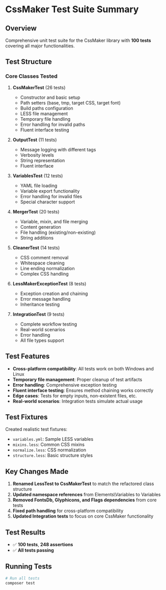 # CssMaker Test Suite Summary

## Overview
Comprehensive unit test suite for the CssMaker library with **100 tests** covering all major functionalities.

## Test Structure

### Core Classes Tested

1. **CssMakerTest** (26 tests)
   - Constructor and basic setup
   - Path setters (base, tmp, target CSS, target font)
   - Build paths configuration
   - LESS file management
   - Temporary file handling
   - Error handling for invalid paths
   - Fluent interface testing

2. **OutputTest** (11 tests)
   - Message logging with different tags
   - Verbosity levels
   - String representation
   - Fluent interface

3. **VariablesTest** (12 tests)
   - YAML file loading
   - Variable export functionality
   - Error handling for invalid files
   - Special character support

4. **MergerTest** (20 tests)
   - Variable, mixin, and file merging
   - Content generation
   - File handling (existing/non-existing)
   - String additions

5. **CleanerTest** (14 tests)
   - CSS comment removal
   - Whitespace cleaning
   - Line ending normalization
   - Complex CSS handling

6. **LessMakerExceptionTest** (8 tests)
   - Exception creation and chaining
   - Error message handling
   - Inheritance testing

7. **IntegrationTest** (9 tests)
   - Complete workflow testing
   - Real-world scenarios
   - Error handling
   - All file types support

## Test Features

- **Cross-platform compatibility**: All tests work on both Windows and Linux
- **Temporary file management**: Proper cleanup of test artifacts
- **Error handling**: Comprehensive exception testing
- **Fluent interface testing**: Ensures method chaining works correctly
- **Edge cases**: Tests for empty inputs, non-existent files, etc.
- **Real-world scenarios**: Integration tests simulate actual usage

## Test Fixtures

Created realistic test fixtures:
- `variables.yml`: Sample LESS variables
- `mixins.less`: Common CSS mixins
- `normalize.less`: CSS normalization
- `structure.less`: Basic structure styles

## Key Changes Made

1. **Renamed LessTest to CssMakerTest** to match the refactored class structure
2. **Updated namespace references** from Elements\Variables to Variables
3. **Removed FontsDb, Glyphicons, and Flags dependencies** from core tests
4. **Fixed path handling** for cross-platform compatibility
5. **Updated Integration tests** to focus on core CssMaker functionality

## Test Results

- ✅ **100 tests**, **248 assertions**
- ✅ **All tests passing**

## Running Tests

```bash
# Run all tests
composer test
